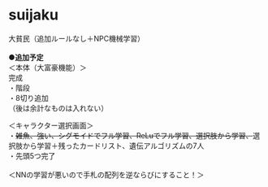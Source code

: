 # suijaku
大貧民（追加ルールなし＋NPC機械学習）
<BR><BR>
  <b>●追加予定</b><BR>
＜本体（大富豪機能）＞<BR>
完成<BR>
・階段<BR>
・8切り追加<BR>
（後は余計なものは入れない）<BR>
  
＜キャラクター選択画面＞<BR>
・<s>雑魚、強い、シグモイドでフル学習、ReLuでフル学習、選択肢から学習、</s>選択肢から学習＋残ったカードリスト、遺伝アルゴリズムの7人<BR>
・先頭5つ完了
<BR><BR>
＜NNの学習が悪いので手札の配列を逆ならびにすること！＞
